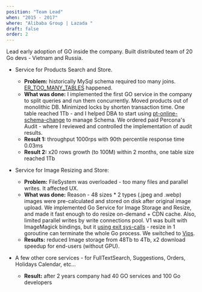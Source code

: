 ```yaml
---
position: "Team Lead"
when: "2015 - 2017"
where: "Alibaba Group | Lazada "
draft: false
order: 2
---
```


Lead early adoption of GO inside the company. Built distributed team of 20 Go devs - Vietnam and Russia. 

* Service for Products Search and Store. 
    * **Problem:** historically MySql schema required too many joins. [ER_TOO_MANY_TABLES](https://dev.mysql.com/doc/refman/8.0/en/server-error-reference.html#error_er_too_many_tables) happened. 
    * **What was done:** I implemented the first GO service in the company to split queries and run them concurrently. 
Moved products out of monolithic DB. Minimized locks by shorten transaction time. 
One table reached 1Tb - and I helped DBA 
to start using [pt-online-schema-change](https://www.percona.com/doc/percona-toolkit/LATEST/index.html) to manage Schema.
We ordered paid Percona's Audit - where I reviewed and controlled the implementation of audit results. 
    * **Result 1:** throughput 1000rps with 90th percentile response time 0.03ms
    * **Result 2:** x20 rows growth (to 100M) within 2 months, one table size reached 1Tb

* Service for Image Resizing and Store: 
    * **Problem:** FileSystem was overloaded - too many files and parallel writes. It affected UX. 
    * **What was done:** Reason - 48 sizes * 2 types (.jpeg and .webp) images were pre-calculated and stored on disk after original image upload. We implemented Go Service for Image Storage and Resize, and made it fast enough to do resize on-demand + CDN cache. Also, limited parallel writes by write connections pool. V1 was built with ImageMagick bindings, but it [using exit sys-calls](https://github.com/ImageMagick/ImageMagick/search?l=C&q=exit) - resize in 1 goroutine can terminate the whole Go process. We switched to [Vips](https://github.com/davidbyttow/govips).
    * **Results:** reduced Image storage from 48Tb to 4Tb, x2 download speedup for end-users (without GPU). 

* A few other core services - for FullTextSearch, Suggestions, Orders, Holidays Calendar, etc... 
    * **Result:** after 2 years company had 40 GO services and 100 Go developers



